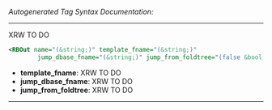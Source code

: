 _Autogenerated Tag Syntax Documentation:_

---
XRW TO DO

```xml
<RBOut name="(&string;)" template_fname="(&string;)"
        jump_dbase_fname="(&string;)" jump_from_foldtree="(false &bool;)" />
```

-   **template_fname**: XRW TO DO
-   **jump_dbase_fname**: XRW TO DO
-   **jump_from_foldtree**: XRW TO DO

---

